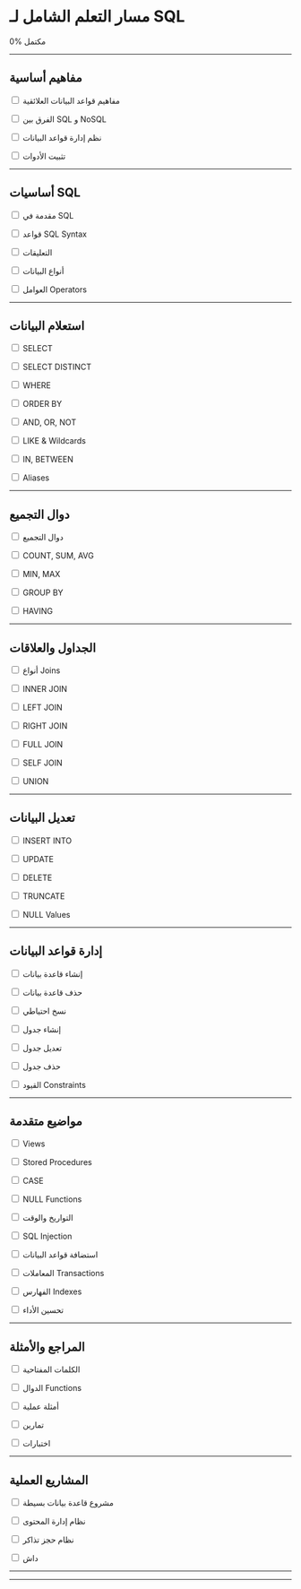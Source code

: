 # <i class="fas fa-brain"></i> مسار التعلم الشامل لـ SQL

<div class="progress-container">
  <div class="progress-bar" id="progress-bar">
    <div class="progress" id="progress" style="width: 0%"></div>
  </div>
  <p id="progress-text">0% مكتمل</p>
</div>



---

## <i class="fas fa-puzzle-piece"></i> مفاهيم أساسية

 <label for="concepts-concepts"><input type="checkbox" id="concepts-concepts" data-article="concepts/concepts" class="lesson-checkbox"><i class="far fa-square"></i> مفاهيم قواعد البيانات العلائقية</label>
 
 <label for="concepts-sql-noSql"><input type="checkbox" id="concepts-sql-noSql" data-article="concepts/sql-noSql" class="lesson-checkbox"><i class="far fa-square"></i> الفرق بين SQL و NoSQL</label>
 
 <label for="concepts-DBMS"><input type="checkbox" id="concepts-DBMS" data-article="concepts/DBMS" class="lesson-checkbox"><i class="far fa-square"></i> نظم إدارة قواعد البيانات</label>
 
 <label for="concepts-install"><input type="checkbox" id="concepts-install" data-article="concepts/install" class="lesson-checkbox"><i class="far fa-square"></i> تثبيت الأدوات</label>

---

## <i class="fas fa-star"></i> أساسيات SQL

 <label for="basics-intro"><input type="checkbox" id="basics-intro" data-article="basics/intro" class="lesson-checkbox"><i class="far fa-square"></i> مقدمة في SQL</label>
 
 <label for="basics-syntax"><input type="checkbox" id="basics-syntax" data-article="basics/syntax" class="lesson-checkbox"><i class="far fa-square"></i> قواعد SQL Syntax</label>
 
 <label for="basics-comments"><input type="checkbox" id="basics-comments" data-article="basics/comments" class="lesson-checkbox"><i class="far fa-square"></i> التعليقات</label>
 
 <label for="basics-datatypes"><input type="checkbox" id="basics-datatypes" data-article="basics/datatypes" class="lesson-checkbox"><i class="far fa-square"></i> أنواع البيانات</label>
 
 <label for="basics-operators"><input type="checkbox" id="basics-operators" data-article="basics/operators" class="lesson-checkbox"><i class="far fa-square"></i> العوامل Operators</label>

---

## <i class="fas fa-search"></i> استعلام البيانات

<div class="level-progress">
  <div class="progress-bar level-bar">
    <div class="progress" style="width: 0%"></div>
  </div>
</div>

 <label for="queries-select"><input type="checkbox" id="queries-select" data-article="queries/select" class="lesson-checkbox"><i class="far fa-square"></i> SELECT</label>

 <label for="queries-select-distinct"><input type="checkbox" id="queries-select-distinct" data-article="queries/select-distinct" class="lesson-checkbox"><i class="far fa-square"></i> SELECT DISTINCT</label>

 <label for="queries-where"><input type="checkbox" id="queries-where" data-article="queries/where" class="lesson-checkbox"><i class="far fa-square"></i> WHERE</label>

 <label for="queries-order-by"><input type="checkbox" id="queries-order-by" data-article="queries/order-by" class="lesson-checkbox"><i class="far fa-square"></i> ORDER BY</label>

 <label for="queries-and-or-not"><input type="checkbox" id="queries-and-or-not" data-article="queries/and-or-not" class="lesson-checkbox"><i class="far fa-square"></i> AND, OR, NOT</label>

 <label for="queries-like"><input type="checkbox" id="queries-like" data-article="queries/like" class="lesson-checkbox"><i class="far fa-square"></i> LIKE & Wildcards</label>

 <label for="queries-in-between"><input type="checkbox" id="queries-in-between" data-article="queries/in-between" class="lesson-checkbox"><i class="far fa-square"></i> IN, BETWEEN</label>

 <label for="queries-aliases"><input type="checkbox" id="queries-aliases" data-article="queries/aliases" class="lesson-checkbox"><i class="far fa-square"></i> Aliases</label>

---

## <i class="fas fa-calculator"></i> دوال التجميع

<div class="level-progress">
  <div class="progress-bar level-bar">
    <div class="progress" style="width: 0%"></div>
  </div>
</div>

 <label for="aggregation-aggregate"><input type="checkbox" id="aggregation-aggregate" data-article="aggregation/aggregate" class="lesson-checkbox"><i class="far fa-square"></i> دوال التجميع</label>

 <label for="aggregation-count"><input type="checkbox" id="aggregation-count" data-article="aggregation/count" class="lesson-checkbox"><i class="far fa-square"></i> COUNT, SUM, AVG</label>

 <label for="aggregation-min-max"><input type="checkbox" id="aggregation-min-max" data-article="aggregation/min-max" class="lesson-checkbox"><i class="far fa-square"></i> MIN, MAX</label>

 <label for="aggregation-group-by"><input type="checkbox" id="aggregation-group-by" data-article="aggregation/group-by" class="lesson-checkbox"><i class="far fa-square"></i> GROUP BY</label>

 <label for="aggregation-having"><input type="checkbox" id="aggregation-having" data-article="aggregation/having" class="lesson-checkbox"><i class="far fa-square"></i> HAVING</label>

---

## <i class="fas fa-table"></i> الجداول والعلاقات

<div class="level-progress">
  <div class="progress-bar level-bar">
    <div class="progress" style="width: 0%"></div>
  </div>
</div>

 <label for="joins-joins"><input type="checkbox" id="joins-joins" data-article="joins/joins" class="lesson-checkbox"><i class="far fa-square"></i> أنواع Joins</label>

 <label for="joins-inner-join"><input type="checkbox" id="joins-inner-join" data-article="joins/inner-join" class="lesson-checkbox"><i class="far fa-square"></i> INNER JOIN</label>

 <label for="joins-left-join"><input type="checkbox" id="joins-left-join" data-article="joins/left-join" class="lesson-checkbox"><i class="far fa-square"></i> LEFT JOIN</label>

 <label for="joins-right-join"><input type="checkbox" id="joins-right-join" data-article="joins/right-join" class="lesson-checkbox"><i class="far fa-square"></i> RIGHT JOIN</label>

 <label for="joins-full-join"><input type="checkbox" id="joins-full-join" data-article="joins/full-join" class="lesson-checkbox"><i class="far fa-square"></i> FULL JOIN</label>

 <label for="joins-self-join"><input type="checkbox" id="joins-self-join" data-article="joins/self-join" class="lesson-checkbox"><i class="far fa-square"></i> SELF JOIN</label>

 <label for="joins-union"><input type="checkbox" id="joins-union" data-article="joins/union" class="lesson-checkbox"><i class="far fa-square"></i> UNION</label>

---

## <i class="fas fa-edit"></i> تعديل البيانات

<div class="level-progress">
  <div class="progress-bar level-bar">
    <div class="progress" style="width: 0%"></div>
  </div>
</div>

 <label for="crud-insert"><input type="checkbox" id="crud-insert" data-article="crud/insert" class="lesson-checkbox"><i class="far fa-square"></i> INSERT INTO</label>

 <label for="crud-update"><input type="checkbox" id="crud-update" data-article="crud/update" class="lesson-checkbox"><i class="far fa-square"></i> UPDATE</label>

 <label for="crud-delete"><input type="checkbox" id="crud-delete" data-article="crud/delete" class="lesson-checkbox"><i class="far fa-square"></i> DELETE</label>

 <label for="crud-truncate"><input type="checkbox" id="crud-truncate" data-article="crud/truncate" class="lesson-checkbox"><i class="far fa-square"></i> TRUNCATE</label>

 <label for="crud-null-values"><input type="checkbox" id="crud-null-values" data-article="crud/null-values" class="lesson-checkbox"><i class="far fa-square"></i> NULL Values</label>

---

## <i class="fas fa-database"></i> إدارة قواعد البيانات

<div class="level-progress">
  <div class="progress-bar level-bar">
    <div class="progress" style="width: 0%"></div>
  </div>
</div>

 <label for="database-management-create-db"><input type="checkbox" id="database-management-create-db" data-article="database-management/create-db" class="lesson-checkbox"><i class="far fa-square"></i> إنشاء قاعدة بيانات</label>

 <label for="database-management-drop-db"><input type="checkbox" id="database-management-drop-db" data-article="database-management/drop-db" class="lesson-checkbox"><i class="far fa-square"></i> حذف قاعدة بيانات</label>

 <label for="database-management-backup-db"><input type="checkbox" id="database-management-backup-db" data-article="database-management/backup-db" class="lesson-checkbox"><i class="far fa-square"></i> نسخ احتياطي</label>

 <label for="database-management-create-table"><input type="checkbox" id="database-management-create-table" data-article="database-management/create-table" class="lesson-checkbox"><i class="far fa-square"></i> إنشاء جدول</label>

 <label for="database-management-alter-table"><input type="checkbox" id="database-management-alter-table" data-article="database-management/alter-table" class="lesson-checkbox"><i class="far fa-square"></i> تعديل جدول</label>

 <label for="database-management-drop-table"><input type="checkbox" id="database-management-drop-table" data-article="database-management/drop-table" class="lesson-checkbox"><i class="far fa-square"></i> حذف جدول</label>

 <label for="database-management-constraints"><input type="checkbox" id="database-management-constraints" data-article="database-management/constraints" class="lesson-checkbox"><i class="far fa-square"></i> القيود Constraints</label>

---

## <i class="fas fa-rocket"></i> مواضيع متقدمة

<div class="level-progress">
  <div class="progress-bar level-bar">
    <div class="progress" style="width: 0%"></div>
  </div>
</div>

 <label for="advanced-views"><input type="checkbox" id="advanced-views" data-article="advanced/views" class="lesson-checkbox"><i class="far fa-square"></i> Views</label>

 <label for="advanced-stored-procedures"><input type="checkbox" id="advanced-stored-procedures" data-article="advanced/stored-procedures" class="lesson-checkbox"><i class="far fa-square"></i> Stored Procedures</label>

 <label for="advanced-case"><input type="checkbox" id="advanced-case" data-article="advanced/case" class="lesson-checkbox"><i class="far fa-square"></i> CASE</label>

 <label for="advanced-null-functions"><input type="checkbox" id="advanced-null-functions" data-article="advanced/null-functions" class="lesson-checkbox"><i class="far fa-square"></i> NULL Functions</label>

 <label for="advanced-dates"><input type="checkbox" id="advanced-dates" data-article="advanced/dates" class="lesson-checkbox"><i class="far fa-square"></i> التواريخ والوقت</label>

 <label for="advanced-injection"><input type="checkbox" id="advanced-injection" data-article="advanced/injection" class="lesson-checkbox"><i class="far fa-square"></i> SQL Injection</label>

 <label for="advanced-hosting"><input type="checkbox" id="advanced-hosting" data-article="advanced/hosting" class="lesson-checkbox"><i class="far fa-square"></i> استضافة قواعد البيانات</label>

 <label for="advanced-transactions"><input type="checkbox" id="advanced-transactions" data-article="advanced/transactions" class="lesson-checkbox"><i class="far fa-square"></i> المعاملات Transactions</label>

 <label for="advanced-indexes"><input type="checkbox" id="advanced-indexes" data-article="advanced/indexes" class="lesson-checkbox"><i class="far fa-square"></i> الفهارس Indexes</label>

 <label for="advanced-optimization"><input type="checkbox" id="advanced-optimization" data-article="advanced/optimization" class="lesson-checkbox"><i class="far fa-square"></i> تحسين الأداء</label>

---

## <i class="fas fa-book"></i> المراجع والأمثلة

<div class="level-progress">
  <div class="progress-bar level-bar">
    <div class="progress" style="width: 0%"></div>
  </div>
</div>

 <label for="references-keywords"><input type="checkbox" id="references-keywords" data-article="references/keywords" class="lesson-checkbox"><i class="far fa-square"></i> الكلمات المفتاحية</label>

 <label for="references-functions"><input type="checkbox" id="references-functions" data-article="references/functions" class="lesson-checkbox"><i class="far fa-square"></i> الدوال Functions</label>

 <label for="references-examples"><input type="checkbox" id="references-examples" data-article="references/examples" class="lesson-checkbox"><i class="far fa-square"></i> أمثلة عملية</label>

 <label for="references-exercises"><input type="checkbox" id="references-exercises" data-article="references/exercises" class="lesson-checkbox"><i class="far fa-square"></i> تمارين</label>

 <label for="references-quiz"><input type="checkbox" id="references-quiz" data-article="references/quiz" class="lesson-checkbox"><i class="far fa-square"></i> اختبارات</label>

---

## <i class="fas fa-flask"></i> المشاريع العملية

<div class="level-progress">
  <div class="progress-bar level-bar">
    <div class="progress" style="width: 0%"></div>
  </div>
</div>

 <label for="projects-project1"><input type="checkbox" id="projects-project1" data-article="projects/project1" class="lesson-checkbox"><i class="far fa-square"></i> مشروع قاعدة بيانات بسيطة</label>

 <label for="projects-project2"><input type="checkbox" id="projects-project2" data-article="projects/project2" class="lesson-checkbox"><i class="far fa-square"></i> نظام إدارة المحتوى</label>

 <label for="projects-project3"><input type="checkbox" id="projects-project3" data-article="projects/project3" class="lesson-checkbox"><i class="far fa-square"></i> نظام حجز تذاكر</label>

 <label for="codes"><input type="checkbox" id="codes" data-article="codes" class="lesson-checkbox"><i class="far fa-square"></i> داش</label>

---

<!-- ## <i class="fas fa-chart-line"></i> إحصائيات التقدم

| المستوى | العناصر | المكتمل | النسبة |
|---------|---------|----------|--------|
| مفاهيم أساسية | 4 | <span id="stats-basics-completed">0</span> | <span id="stats-basics-percent">0%</span> |
| أساسيات SQL | 5 | <span id="stats-sql-basics-completed">0</span> | <span id="stats-sql-basics-percent">0%</span> |
| استعلام البيانات | 8 | <span id="stats-queries-completed">0</span> | <span id="stats-queries-percent">0%</span> |
| دوال التجميع | 5 | <span id="stats-aggregation-completed">0</span> | <span id="stats-aggregation-percent">0%</span> |
| الجداول والعلاقات | 7 | <span id="stats-joins-completed">0</span> | <span id="stats-joins-percent">0%</span> |
| تعديل البيانات | 5 | <span id="stats-crud-completed">0</span> | <span id="stats-crud-percent">0%</span> |
| إدارة قواعد البيانات | 7 | <span id="stats-db-management-completed">0</span> | <span id="stats-db-management-percent">0%</span> |
| مواضيع متقدمة | 10 | <span id="stats-advanced-completed">0</span> | <span id="stats-advanced-percent">0%</span> |
| المراجع والأمثلة | 5 | <span id="stats-references-completed">0</span> | <span id="stats-references-percent">0%</span> |
| المشاريع العملية | 4 | <span id="stats-projects-completed">0</span> | <span id="stats-projects-percent">0%</span> |
| **المجموع** | **60** | <span id="stats-total-completed">0</span> | <span id="stats-total-percent">0%</span> | -->

---
<!-- 
## <i class="fas fa-lightbulb"></i> نصائح للتعلم الفعال

### <i class="fas fa-bullseye"></i> استراتيجية التعلم
- <i class="fas fa-check"></i> ابدأ بالأساسيات: لا تتخطى المفاهيم الأولى
- <i class="fas fa-check"></i> التطبيق العملي: مارس كل مفهوم بأمثلة حقيقية
- <i class="fas fa-check"></i> التدرج المنطقي: اتبع الترتيب المقترح في المسار

### <i class="fas fa-tools"></i> أدوات التعلم المطلوبة
- محرر SQL (MySQL Workbench, pgAdmin, أو SQLite)
- قاعدة بيانات للتجريب
- مجموعة بيانات للتطبيق العملي

### <i class="fas fa-clock"></i> الجدول الزمني المقترح
- **المبتدئ**: 8-12 أسبوع (10 ساعات أسبوعياً)
- **المتوسط**: 6-8 أسابيع (15 ساعة أسبوعياً)  
- **المتقدم**: 4-6 أسابيع (20 ساعة أسبوعياً)

### <i class="fas fa-medal"></i> معايير الإنجاز
- <i class="fas fa-check-circle"></i> فهم المفهوم نظرياً
- <i class="fas fa-check-circle"></i> تطبيق عملي ناجح
- <i class="fas fa-check-circle"></i> حل التمارين المطلوبة
- <i class="fas fa-check-circle"></i> اجتياز الاختبار القصير

---

*<i class="fas fa-running"></i> رحلة الألف ميل تبدأ بخطوة واحدة - ابدأ الآن!* -->